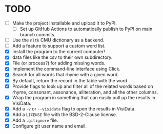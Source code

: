 # TODO

- [ ] Make the project installable and upload it to PyPI.
  - [ ] Set up GitHub Actions to automatically publish to PyPI on main branch commits.
- [ ] Use the `nltk` CMU dictionary as a backend.
- [ ] Add a feature to support a custom word list.
- [x] Install the program to the current computer!
- [x] data files like the csv to their own subdirectory.
- [x] File (or process?) for adding missing words.
- [x] Implement the command-line interface using Click.
- [x] Search for all words that rhyme with a given word.
- [x] By default, return the record in the table with the word.
- [x] Provide flags to look up and filter all of the related words based on rhyme, consonant, assonance, alliteration, and all the other columns.
- [x] Wrap the program in something that can easily pull up the results in VisiData.
- [x] Add a `-v` or `--visidata` flag to open the results in VisiData.
- [x] Add a `LICENSE` file with the BSD-2-Clause license.
- [x] Add a `.gitignore` file.
- [x] Configure git user name and email.